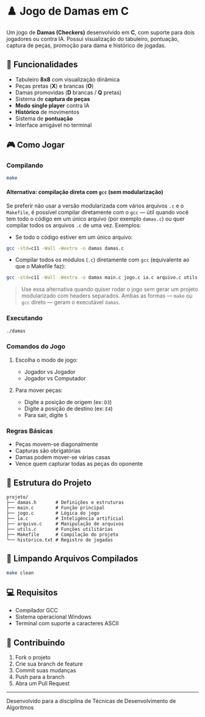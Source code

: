 # ♟️ Jogo de Damas em C

Um jogo de **Damas (Checkers)** desenvolvido em **C**, com suporte para dois jogadores ou contra IA.
Possui visualização do tabuleiro, pontuação, captura de peças, promoção para dama e histórico de jogadas.

## 🎯 Funcionalidades

* Tabuleiro **8x8** com visualização dinâmica
* Peças pretas (**X**) e brancas (**O**)
* Damas promovidas (**D** brancas / **Q** pretas)
* Sistema de **captura de peças**
* **Modo single player** contra IA
* **Histórico** de movimentos
* Sistema de **pontuação**
* Interface amigável no terminal

## 🎮 Como Jogar

### Compilando

```bash
make
```

#### Alternativa: compilação direta com `gcc` (sem modularização)

Se preferir não usar a versão modularizada com vários arquivos `.c` e o `Makefile`, é possível compilar diretamente com o `gcc` — útil quando você tem todo o código em um único arquivo (por exemplo `damas.c`) ou quer compilar todos os arquivos `.c` de uma vez. Exemplos:

* Se todo o código estiver em um único arquivo:

```bash
gcc -std=c11 -Wall -Wextra -o damas damas.c
```

* Compilar todos os módulos (`.c`) diretamente com `gcc` (equivalente ao que o Makefile faz):

```bash
gcc -std=c11 -Wall -Wextra -o damas main.c jogo.c ia.c arquivo.c utils.c
```

> Use essa alternativa quando quiser rodar o jogo sem gerar um projeto modularizado com headers separados. Ambas as formas — `make` ou `gcc` direto — geram o executável `damas`.

### Executando

```bash
./damas
```

### Comandos do Jogo

1. Escolha o modo de jogo:

   * Jogador vs Jogador
   * Jogador vs Computador

2. Para mover peças:

   * Digite a posição de origem (ex: `D3`)
   * Digite a posição de destino (ex: `E4`)
   * Para sair, digite `S`

### Regras Básicas

* Peças movem-se diagonalmente
* Capturas são obrigatórias
* Damas podem mover-se várias casas
* Vence quem capturar todas as peças do oponente

## 📁 Estrutura do Projeto

```
projeto/
├── damas.h       # Definições e estruturas
├── main.c        # Função principal
├── jogo.c        # Lógica do jogo
├── ia.c          # Inteligência artificial
├── arquivo.c     # Manipulação de arquivos
├── utils.c       # Funções utilitárias
├── Makefile      # Compilação do projeto
└── historico.txt # Registro de jogadas
```

## 🧹 Limpando Arquivos Compilados

```bash
make clean
```

## 💻 Requisitos

* Compilador GCC
* Sistema operacional Windows
* Terminal com suporte a caracteres ASCII

## 👥 Contribuindo

1. Fork o projeto
2. Crie sua branch de feature
3. Commit suas mudanças
4. Push para a branch
5. Abra um Pull Request

---

Desenvolvido para a disciplina de Técnicas de Desenvolvimento de Algoritmos
